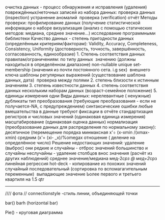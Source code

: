 очистка данных - процесс обнаружения и исправления (удаления) повреждённых/неточных записей из набора данных:
‌проверка данных (inspection) 
‌устранение аномалий
‌ проверка (verification)
‌отчёт
Методы проверки:
‌профилирование данных (получение статистической информации о наборе
‌визуализация (анализ с помощью статических методов: медиана, среднее значение...)
‌исследование программными библиотеки
Качество данных - степень пригодности данных (определённым критериям/факторам):
‌Validity, Accuracy, Completeness, Consistency, Uniformity
‌(достоверность, точность, завершённость, согласованность, единообразие)
‌1. Степень соответствия данных правилам/ограничениям: 
‌по типу данных
‌ значению (должны находиться в определённом диапазоне)
‌non-nullable
‌unique
‌set-membership (значения из почти постоянного сета. i.g sex)
‌ внешнего ключа
‌шаблоны регулярных выражений (существование шаблона данных, дата)
‌ проверка между полями
‌2. степень близости к истинным значениям
‌3. степень известности данных
‌4. степень соответствия данных нескольким наборам данных (возраст-семейное положение)
‌5. единицы измерения одни
Виды данных:
‌нерелевантные ( ненужные)
‌ дубликаты
‌тип преобразования (требующие преобразования - если не получается-NA, с предупреждением)
‌синтаксические ошибки
любые вмешательства в данные требуют фиксации в отчёте
стандартизация регистров и числовых значений (одинаковая единица измерения)
масштабирование (одинаковая оценка данных)
нормализация (преобразование данных для распределения по нормальному закону):
‌десятичное (перемещение порядка
‌минмаксная x'÷ (x-xmin /(xmax-xmin)
‌средним (x'= (xi- _x)/%omegax
‌отношение ( деление на определённое число)
Решение недостающих значений: 
‌удаление (выброс)
‌они редкие и случайны - отброс значений
‌большинство и случайны
‌неслучайны - удаление столбцов
‌внос значения (расчёт из других наблюдений)
‌среднее значение/медиана
‌мед-2*срз @ мед+2*срз
‌линейная регрессия
‌hot-deck - копирование из похожих значений
‌ случайный
‌ последовательный (сортировка по вспомагагительным переменным)
‌ выпадающие значение
‌Ьолее первого и третьего квартиля на 1.5 qtr
******


////
фота
//
connectionstyle -стиль линии, объединяющей точки

bar()
barh (horizontal bar)

Pie() - круговая диаграмма
